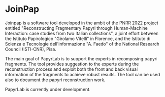 # JoinPap

Joinpap is a software tool developed in the ambit of the PNRR 2022 project entitled "Reconstructing Fragmentary Papyri through Human-Machine Interaction: case studies from two Italian collections",
a joint effort between the Istituto Papirologico "Girolamo Vitelli" in Florence, and the Istituto di Scienza e Tecnologie dell'Informazione "A. Faedo" of the National Research Council (ISTI-CNR), Pisa. 

The main goal of PapyrLab is to support the experts in recomposing papyri fragments. The tool provides suggestion to the experts during the reconstruction process and exploit both the front and back 
visual information of the fragments to achieve robust results. The tool can be used also to document the papyri reconstruction work.

PapyrLab is currently under development.

